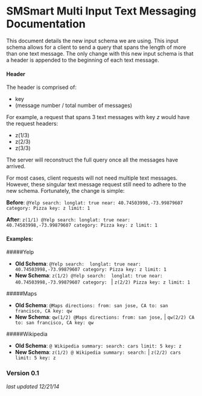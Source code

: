 # SMSmart Multi Input Text Messaging Documentation

This document  details the new input schema we are using. This input schema allows for a client to send a query that spans the length of more than one text message. The only change with this new input schema is that a header is appended to the beginning of each text message. 

#### Header 
The header is comprised of:
- key
- (message number / total number of messages) 

For example, a request that spans 3 text messages with key *z* would have the request headers:
- z(1/3)
- z(2/3)
- z(3/3)

The server will reconstruct the full query once all the messages have arrived.  

For most cases, client requests will not need multiple text messages. However, these singular text message request still need to adhere to the new schema. Fortunately, the change is simple:

**Before**: ```@Yelp search: longlat: true near: 40.74503998,-73.99879607 category: Pizza key: z limit: 1```

**After**: ```z(1/1) @Yelp search: longlat: true near: 40.74503998,-73.99879607 category: Pizza key: z limit: 1```



#### Examples:

#####Yelp 
- **Old Schema**: ```@Yelp search:  longlat: true near: 40.74503998,-73.99879607 category: Pizza key: z limit: 1```
- **New Schema**: ```z(1/2) @Yelp search:  longlat: true near: 40.74503998,-73.99879607 category: ``` | ```z(2/2) Pizza key: z limit: 1```


#####Maps 
- **Old Schema**: ```@Maps directions: from: san jose, CA to: san francisco, CA key: qw```
- **New Schema**: ```qw(1/2) @Maps directions: from: san jose,``` | ```qw(2/2) CA to: san francisco, CA key: qw```

#####Wikipedia
- **Old Schema**: ```@ Wikipedia summary: search: cars limit: 5 key: z```
- **New Schema**: ```z(1/2) @ Wikipedia summary: search:``` | ```z(2/2) cars limit: 5 key: z```

### Version 0.1
*last updated 12/21/14*